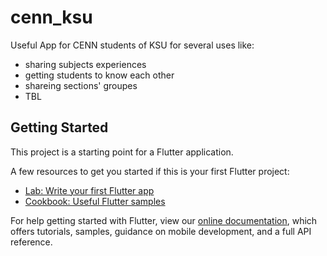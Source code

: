 # cenn_ksu

Useful App for CENN students of KSU for several uses like:
   * sharing subjects experiences
   * getting students to know each other
   * shareing sections' groupes 
   * TBL

## Getting Started

This project is a starting point for a Flutter application.

A few resources to get you started if this is your first Flutter project:

- [Lab: Write your first Flutter app](https://flutter.dev/docs/get-started/codelab)
- [Cookbook: Useful Flutter samples](https://flutter.dev/docs/cookbook)

For help getting started with Flutter, view our
[online documentation](https://flutter.dev/docs), which offers tutorials,
samples, guidance on mobile development, and a full API reference.
